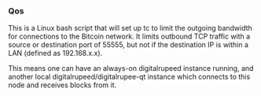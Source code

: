 ### Qos ###

This is a Linux bash script that will set up tc to limit the outgoing bandwidth for connections to the Bitcoin network. It limits outbound TCP traffic with a source or destination port of 55555, but not if the destination IP is within a LAN (defined as 192.168.x.x).

This means one can have an always-on digitalrupeed instance running, and another local digitalrupeed/digitalrupee-qt instance which connects to this node and receives blocks from it.
